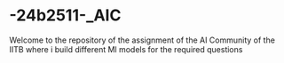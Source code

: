 # -24b2511-_AIC
Welcome to the repository of the assignment of the AI Community of the IITB where i build different Ml models for the required questions 
